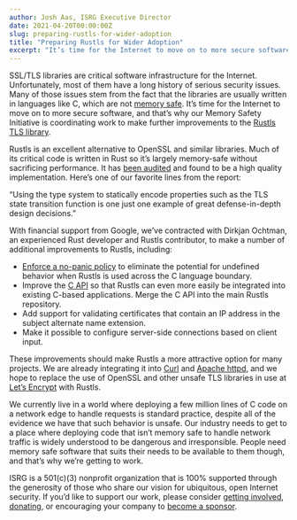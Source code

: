 ```yaml
---
author: Josh Aas, ISRG Executive Director
date: 2021-04-20T00:00:00Z
slug: preparing-rustls-for-wider-adoption
title: "Preparing Rustls for Wider Adoption"
excerpt: "It’s time for the Internet to move on to more secure software, and that’s why our Memory Safety Initiative is coordinating work to make further improvements to the Rustls TLS library."
---
```


SSL/TLS libraries are critical software infrastructure for the Internet. Unfortunately, most of them have a long history of serious security issues. Many of those issues stem from the fact that the libraries are usually written in languages like C, which are not [memory safe](https://www.memorysafety.org/docs/memory-safety/). It’s time for the Internet to move on to more secure software, and that’s why our Memory Safety Initiative is coordinating work to make further improvements to the [Rustls TLS library](https://github.com/ctz/rustls).

Rustls is an excellent alternative to OpenSSL and similar libraries. Much of its critical code is written in Rust so it’s largely memory-safe without sacrificing performance. It has [been audited](https://github.com/ctz/rustls/blob/main/audit/TLS-01-report.pdf) and found to be a high quality implementation. Here’s one of our favorite lines from the report:

“Using the type system to statically encode properties such as the TLS state transition function is one just one example of great defense-in-depth design decisions.”

With financial support from Google, we’ve contracted with Dirkjan Ochtman, an experienced Rust developer and Rustls contributor, to make a number of additional improvements to Rustls, including:

- [Enforce a no-panic policy](https://github.com/ctz/rustls/issues/447) to eliminate the potential for undefined behavior when Rustls is used across the C language boundary.
- Improve the [C API](https://github.com/rustls/rustls-ffi) so that Rustls can even more easily be integrated into existing C-based applications. Merge the C API into the main Rustls repository.
- Add support for validating certificates that contain an IP address in the subject alternate name extension.
- Make it possible to configure server-side connections based on client input.

These improvements should make Rustls a more attractive option for many projects. We are already integrating it into [Curl](https://www.abetterinternet.org/post/memory-safe-curl/) and [Apache httpd](https://www.abetterinternet.org/post/memory-safe-tls-apache/), and we hope to replace the use of OpenSSL and other unsafe TLS libraries in use at [Let’s Encrypt](https://letsencrypt.org/) with Rustls.

We currently live in a world where deploying a few million lines of C code on a network edge to handle requests is standard practice, despite all of the evidence we have that such behavior is unsafe. Our industry needs to get to a place where deploying code that isn’t memory safe to handle network traffic is widely understood to be dangerous and irresponsible. People need memory safe software that suits their needs to be available to them though, and that’s why we’re getting to work.

ISRG is a 501\(c\)(3) nonprofit organization that is 100% supported through the generosity of those who share our vision for ubiquitous, open Internet security. If you’d like to support our work, please consider [getting involved](https://www.abetterinternet.org/getinvolved/), [donating](https://www.abetterinternet.org/donate/), or encouraging your company to [become a sponsor](https://www.abetterinternet.org/sponsor/).
